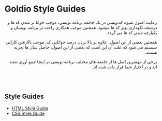 # Goldio Style Guides

<p dir="rtl">رعایت اصول شیوه کدنویسی در یک جامعه برنامه نویسی، موجب خوانا تر شدن کد ها و درنتیجه نگهداری بهتر کد ها میشود. همچنین موجب همکاری راحت تر برنامه نویسان و یکپارچه شدن کد ها می گردد.</p>
<p dir="rtl">همجنین بعضی از این اصول، علاوه بر بالا بردن درصد خوانایی کد، موجب بالارفتن کارایی سیستم می شود که علت آن این است که بعضی از این اصول، حاصل سال ها تجربه هستند.</p>

<p dir="rtl">برخی از مهمترین اصل ها از جامعه های مختلف برنامه نویسی در اینجا جمع آوری شده اند و در اختیار شما قرار داده شده اند.</p>

<br />
<br />

## Style Guides
* [HTML Style Guide](html.md)
* [CSS Style Guide](css.md)
